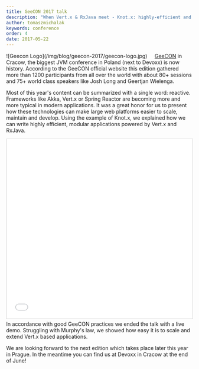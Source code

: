 ```yaml
---
title: GeeCON 2017 talk
description: "When Vert.x & RxJava meet - Knot.x: highly-efficient and scalable integration platform for modern websites"
author: tomaszmichalak
keywords: conference
order: 4
date: 2017-05-22
---
```

<div style="float: left; padding-right: 20px">
![Geecon Logo](/img/blog/geecon-2017/geecon-logo.jpg)
</div>

[GeeCON](https://2017.geecon.org/) in Cracow, the biggest JVM conference in Poland (next to Devoxx) is now history. According to the GeeCON official website this edition gathered more than 1200 participants from all over the world with about 80+ sessions and 75+ world class speakers like Josh Long and Geertjan Wielenga.
 
Most of this year's content can be summarized with a single word: reactive. Frameworks like Akka, Vert.x or Spring Reactor are becoming more and more typical in modern applications. It was a great honor for us to present how these technologies can make large web platforms easier to scale, maintain and develop. Using the example of Knot.x, we explained how we can write highly efficient, modular applications powered by Vert.x and RxJava.

<div style="float:left;width:100%;text-align:center">
<iframe src="//www.slideshare.net/slideshow/embed_code/key/E8risyTNdqPrmi" width="595" height="485" frameborder="0" marginwidth="0" marginheight="0" scrolling="no" style="border:1px solid #CCC; border-width:1px; margin-bottom:5px; max-width: 100%;" allowfullscreen> </iframe>
</div>
</br>

In accordance with good GeeCON practices we ended the talk with a live demo. Struggling with Murphy's law, we showed how easy it is to scale and extend Vert.x based applications.
 
We are looking forward to the next edition which takes place later this year in Prague. In the meantime you can find us at Devoxx in Cracow at the end of June!
